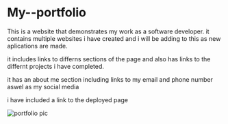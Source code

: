 # My--portfolio

This is a website that demonstrates my work as a software developer. it contains multiple websites i have created and i will be adding to this as new aplications are made.

it includes links to differns sections of the page and also has links to the differnt projects i have completed.

it has an about me section including links to my email and phone number aswel as my social media 

i have included a link to the deployed page

![portfolio pic](https://user-images.githubusercontent.com/119010245/217848837-0c4fa59c-d864-4bf4-af0c-11c5922d3543.png)



